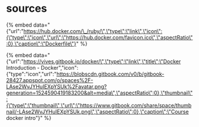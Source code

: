 # sources

{% embed data="{\"url\":\"https://hub.docker.com/\_/ruby/\",\"type\":\"link\",\"icon\":{\"type\":\"icon\",\"url\":\"https://hub.docker.com/favicon.ico\",\"aspectRatio\":0},\"caption\":\"Dockerfile\"}" %}

{% embed data="{\"url\":\"https://vives.gitbook.io/docker/\",\"type\":\"link\",\"title\":\"Docker Introduction - Docker\",\"icon\":{\"type\":\"icon\",\"url\":\"https://blobscdn.gitbook.com/v0/b/gitbook-28427.appspot.com/o/spaces%2F-LAse2WvJYHuIEXpYSUk%2Favatar.png?generation=1524590419183200&alt=media\",\"aspectRatio\":0},\"thumbnail\":{\"type\":\"thumbnail\",\"url\":\"https://www.gitbook.com/share/space/thumbnail/-LAse2WvJYHuIEXpYSUk.png\",\"aspectRatio\":0},\"caption\":\"Course docker intro\"}" %}



